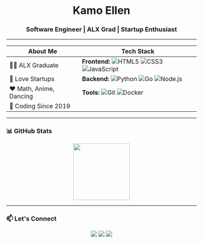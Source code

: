 <!--![Banner](https://raw.githubusercontent.com/KamoEllen/KamoEllen/main/Banner.svg)-->

<h1 align="center">Kamo Ellen</h1>
<h3 align="center">Software Engineer | ALX Grad | Startup Enthusiast</h3>

---

| **About Me**                          | **Tech Stack**                                                                 |
|---------------------------------------|--------------------------------------------------------------------------------|
| 🧑‍🎓 ALX Graduate                      | **Frontend:** ![HTML5](https://img.shields.io/badge/HTML5-E34F26?style=flat&logo=html5&logoColor=white) ![CSS3](https://img.shields.io/badge/CSS3-1572B6?style=flat&logo=css3&logoColor=white) ![JavaScript](https://img.shields.io/badge/JavaScript-F7DF1E?style=flat&logo=javascript&logoColor=black) |
| 🌱 Love Startups                      | **Backend:** ![Python](https://img.shields.io/badge/Python-3776AB?style=flat&logo=python&logoColor=white) ![Go](https://img.shields.io/badge/Go-00ADD8?style=flat&logo=go&logoColor=white) ![Node.js](https://img.shields.io/badge/Node.js-339933?style=flat&logo=nodedotjs&logoColor=white) |
| ❤️ Math, Anime, Dancing               | **Tools:** ![Git](https://img.shields.io/badge/Git-F05032?style=flat&logo=git&logoColor=white) ![Docker](https://img.shields.io/badge/Docker-2496ED?style=flat&logo=docker&logoColor=white) |
| 🔧 Coding Since 2019                  |                                                                                |

---

### 📊 GitHub Stats  
<p align="center">
  <img height="150" src="https://github-readme-stats.vercel.app/api?username=kamoellen&show_icons=true&theme=dark&count_private=true" />
</p>

---

### 📫 Let's Connect  
<p align="center">
  <a href="mailto:kamoellenkganakga@gmail.com"><img src="https://img.shields.io/badge/Gmail-D14836?style=flat&logo=gmail&logoColor=white" /></a>
  <a href="https://www.linkedin.com/in/kamogelokganakga/"><img src="https://img.shields.io/badge/LinkedIn-0077B5?style=flat&logo=linkedin&logoColor=white" /></a>
  <a href="https://behance.net/kamoellenkganakga/"><img src="https://img.shields.io/badge/Behance-1769FF?style=flat&logo=behance&logoColor=white" /></a>
</p>
